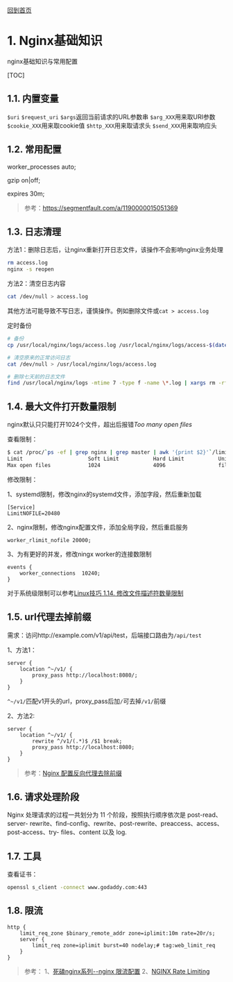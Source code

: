 [回到首页](../README.md)

# 1. Nginx基础知识

nginx基础知识与常用配置

[TOC]

## 1.1. 内置变量

`$uri`
`$request_uri`
`$args`返回当前请求的URL参数串
`$arg_XXX`用来取URI参数
`$cookie_XXX`用来取cookie值
`$http_XXX`用来取请求头
`$send_XXX`用来取响应头

## 1.2. 常用配置

worker_processes auto;

gzip on|off;

expires 30m;

> 参考：https://segmentfault.com/a/1190000015051369

## 1.3. 日志清理

方法1：删除日志后，让nginx重新打开日志文件，该操作不会影响nginx业务处理

```bash
rm access.log
nginx -s reopen
```

方法2：清空日志内容

```bash
cat /dev/null > access.log
```

其他方法可能导致不写日志，谨慎操作。例如删除文件或`cat > access.log`

定时备份
```bash
# 备份
cp /usr/local/nginx/logs/access.log /usr/local/nginx/logs/access-$(date -d "yesterday" +"%Y%m%d").log

# 清空原来的正常访问日志
cat /dev/null > /usr/local/nginx/logs/access.log

# 删除七天前的日志文件
find /usr/local/nginx/logs -mtime 7 -type f -name \*.log | xargs rm -rf
```
## 1.4. 最大文件打开数量限制

nginx默认只只能打开1024个文件，超出后报错*Too many open files*

查看限制：

```bash
$ cat /proc/`ps -ef | grep nginx | grep master | awk '{print $2}'`/limits | grep -E "^Limit|open files"
Limit                     Soft Limit           Hard Limit           Units     
Max open files            1024                 4096                 files
```

修改限制：

1、systemd限制，修改nginx的systemd文件，添加字段，然后重新加载

```
[Service]
LimitNOFILE=20480
```

2、nginx限制，修改nginx配置文件，添加全局字段，然后重启服务

```
worker_rlimit_nofile 20000;
```

3、为有更好的并发，修改ningx worker的连接数限制

```
events {
    worker_connections  10240;
}
```

对于系统级限制可以参考[Linux技巧 1.14. 修改文件描述符数量限制](./linux-sills.md)

## 1.5. url代理去掉前缀

需求：访问http://example.com/v1/api/test，后端接口路由为`/api/test`

1、方法1：

```
server {
    location ^~/v1/ {
    	proxy_pass http://localhost:8080/;
    }
}
```

`^~/v1/`匹配v1开头的url，proxy_pass后加`/`可去掉`/v1/`前缀

2、方法2:

```
server {
    location ^~/v1/ {
    	rewrite ^/v1/(.*)$ /$1 break;
    	proxy_pass http://localhost:8080;
    }
}
```

> 参考：[Nginx 配置反向代理去除前缀](https://segmentfault.com/a/1190000037601092)

## 1.6. 请求处理阶段

Nginx 处理请求的过程⼀共划分为 11 个阶段，按照执⾏顺序依次是 post-read、server-
rewrite、find-config、rewrite、post-rewrite、preaccess、access、post-access、try-
files、content 以及 log.

## 1.7. 工具

查看证书：
```bash
openssl s_client -connect www.godaddy.com:443
```

## 1.8. 限流

```
http {
    limit_req_zone $binary_remote_addr zone=iplimit:10m rate=20r/s;
    server {
        limit_req zone=iplimit burst=40 nodelay;# tag:web_limit_req
    }
}
```

> 参考：
> 1、[死磕nginx系列--nginx 限流配置](https://www.cnblogs.com/biglittleant/p/8979915.html)
> 2、[NGINX Rate Limiting](https://www.nginx.com/blog/rate-limiting-nginx/)